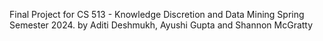 Final Project for CS 513 - Knowledge Discretion and Data Mining Spring Semester 2024.
by Aditi Deshmukh, Ayushi Gupta and Shannon McGratty
